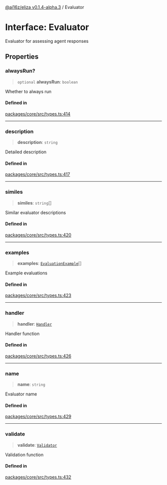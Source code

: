 [@ai16z/eliza v0.1.4-alpha.3](../index.md) / Evaluator

# Interface: Evaluator

Evaluator for assessing agent responses

## Properties

### alwaysRun?

> `optional` **alwaysRun**: `boolean`

Whether to always run

#### Defined in

[packages/core/src/types.ts:414](https://github.com/ai16z/eliza/blob/main/packages/core/src/types.ts#L414)

---

### description

> **description**: `string`

Detailed description

#### Defined in

[packages/core/src/types.ts:417](https://github.com/ai16z/eliza/blob/main/packages/core/src/types.ts#L417)

---

### similes

> **similes**: `string`[]

Similar evaluator descriptions

#### Defined in

[packages/core/src/types.ts:420](https://github.com/ai16z/eliza/blob/main/packages/core/src/types.ts#L420)

---

### examples

> **examples**: [`EvaluationExample`](EvaluationExample.md)[]

Example evaluations

#### Defined in

[packages/core/src/types.ts:423](https://github.com/ai16z/eliza/blob/main/packages/core/src/types.ts#L423)

---

### handler

> **handler**: [`Handler`](../type-aliases/Handler.md)

Handler function

#### Defined in

[packages/core/src/types.ts:426](https://github.com/ai16z/eliza/blob/main/packages/core/src/types.ts#L426)

---

### name

> **name**: `string`

Evaluator name

#### Defined in

[packages/core/src/types.ts:429](https://github.com/ai16z/eliza/blob/main/packages/core/src/types.ts#L429)

---

### validate

> **validate**: [`Validator`](../type-aliases/Validator.md)

Validation function

#### Defined in

[packages/core/src/types.ts:432](https://github.com/ai16z/eliza/blob/main/packages/core/src/types.ts#L432)
